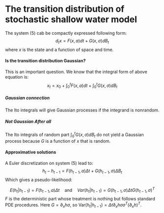 # The transition distribution of stochastic shallow water model
The system (5) cab be compactly expressed following form:
$$
d_t x = F(x,a)dt + G(x,\sigma)dB_t
$$
where $x$ is the state and a function of space and time.

#### Is the transition distribution Gaussian?
This is an important question. We know that the integral form of above equation is:
$$
x_t=x_0+\int_0^t F(x,a)dt + \int_0^t G(x,\sigma)dB_t
$$

##### Gaussian connection
The Ito integrals will give Gaussian processes if the integrand is nonrandom.

##### Not Gaussian After all 
The Ito integrals of random part $\int_0^t G(x,\sigma)dB_t$ do not yield a Gaussian process because $G$ is a function of $x$ that is random.

#### Approximative solutions

A Euler discretization on system (5) lead to:
$$
h_t-h_{t-1}=F(h_{t-1},a)\Delta t + G(h_{t-1},\sigma)\Delta B_t
$$
Which gives a pseudo-likelihood:

$$
E(h_t|h_{t-1})=F(h_{t-1},a)\Delta t\quad \text{and}\quad Var(h_t|h_{t-1})=G(h_{t-1},\sigma) \Delta t G(h_{t-1},\sigma)^T
$$
$F$ is the deterministic part whose treatment is nothing but follows standard PDE procedures. Here $G=\partial_x h \sigma$, so $\text{Var}(h_t|h_{t-1})=\Delta t \partial_x h \sigma \sigma^T (\partial_x h)^T$.
